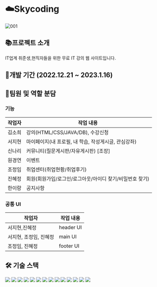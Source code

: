 # ☁️Skycoding
![001](https://user-images.githubusercontent.com/63274664/226303860-1c4a1f26-69f6-498d-b879-5b4d4328f384.png)
## 📚프로젝트 소개
IT업계 취준생,현직자들을 위한 무료 IT 강의 웹 사이트입니다. 
## 📅개발 기간  (2022.12.21 ~ 2023.1.16)
## 🐣팀원 및 역할 분담
### 기능

|작업자|작업 내용|
|------|---|
|김소희|강의(HTML/CSS/JAVA/DB), 수강신청  |
|서지현|마이페이지(내 프로필, 내 학습, 작성게시글, 관심강좌)  |
|신나리|커뮤니티(질문게시판/자유게시판) [조장]    |
|원경연 | 이벤트  |
|조정임|취업센터(취업현황/취업후기)    |
|진혜정|회원(회원가입/로그인/로그아웃/아이디 찾기/비밀번호 찾기)  |
|한이랑|공지사항   |

### 공통 UI

|작업자|작업 내용|
|------|---|
|서지현,진혜정|header UI |
|서지현, 조정임, 진혜정|main UI|
| 조정임, 진혜정|footer UI |



## 🛠️ 기술 스택
<img src="https://img.shields.io/badge/html-E34F26?style=for-the-badge&logo=html5&logoColor=white"> <img src="https://img.shields.io/badge/JAVA-007396?style=for-the-badge&logo=java&logoColor=white"> <img src="https://img.shields.io/badge/javascript-F7DF1E?style=for-the-badge&logo=javascript&logoColor=black">
<img src="https://img.shields.io/badge/jquery-0769AD?style=for-the-badge&logo=jquery&logoColor=white"> <img src="https://img.shields.io/badge/css-1572B6?style=for-the-badge&logo=css3&logoColor=white">
<img src="https://img.shields.io/badge/bootstrap-7952B3?style=for-the-badge&logo=bootstrap&logoColor=white"> <img src="https://img.shields.io/badge/oracle-F80000?style=for-the-badge&logo=oracle&logoColor=white"> <img src="https://img.shields.io/badge/apache tomcat-F8DC75?style=for-the-badge&logo=apachetomcat&logoColor=white">
<img src="https://img.shields.io/badge/github-181717?style=for-the-badge&logo=github&logoColor=white"> <img src="https://img.shields.io/badge/slack-4A154B?style=for-the-badge&logo=slack&logoColor=white"> <img src="https://img.shields.io/badge/diagrams.net-F08705?style=for-the-badge&logo=diagrams.net&logoColor=white"> <img src="https://img.shields.io/badge/Eclipse IDE-2C2255?style=for-the-badge&logo=Eclipse IDE&logoColor=white"> 
<img src="https://img.shields.io/badge/erd cloud-EA4AAA?style=for-the-badge&logo=erd cloud&logoColor=white"> <img src="https://img.shields.io/badge/jsp-8BC0D0?style=for-the-badge&logo=jsp&logoColor=white">



